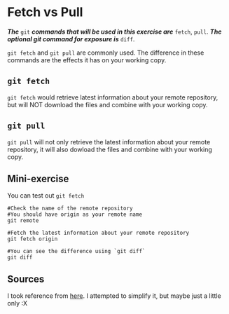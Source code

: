 # Fetch vs Pull

_**The**_ `git` _**commands that will be used in this exercise are**_ `fetch`, `pull`. _**The optional git command for exposure is**_ `diff`.

`git fetch` and `git pull` are commonly used. The difference in these commands are the effects it has on your working copy.

## `git fetch`
`git fetch` would retrieve latest information about your remote repository, but will NOT download the files and combine with your working copy.

## `git pull`
`git pull` will not only retrieve the latest information about your remote repository, it will also dowload the files and combine with your working copy.


## Mini-exercise
You can test out `git fetch` 
```console
#Check the name of the remote repository
#You should have origin as your remote name
git remote

#Fetch the latest information about your remote repository
git fetch origin

#You can see the difference using `git diff`
git diff
````

## Sources
I took reference from [here](https://www.freecodecamp.org/news/git-fetch-vs-pull/). I attempted to simplify it, but maybe just a little only :X